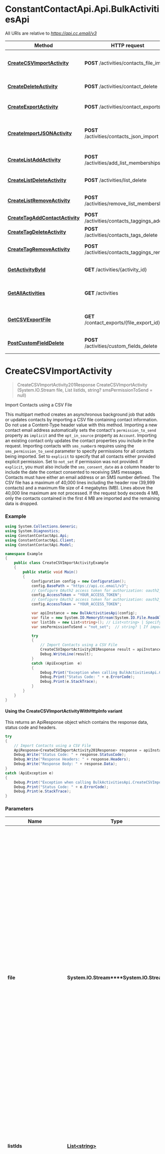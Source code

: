 # ConstantContactApi.Api.BulkActivitiesApi

All URIs are relative to *https://api.cc.email/v3*

| Method | HTTP request | Description |
|--------|--------------|-------------|
| [**CreateCSVImportActivity**](BulkActivitiesApi.md#createcsvimportactivity) | **POST** /activities/contacts_file_import | Import Contacts using a CSV File |
| [**CreateDeleteActivity**](BulkActivitiesApi.md#createdeleteactivity) | **POST** /activities/contact_delete | Delete Contacts in Bulk |
| [**CreateExportActivity**](BulkActivitiesApi.md#createexportactivity) | **POST** /activities/contact_exports | Export Contacts to a File |
| [**CreateImportJSONActivity**](BulkActivitiesApi.md#createimportjsonactivity) | **POST** /activities/contacts_json_import | Import Contacts using a JSON Payload |
| [**CreateListAddActivity**](BulkActivitiesApi.md#createlistaddactivity) | **POST** /activities/add_list_memberships | Add Contacts to Lists |
| [**CreateListDeleteActivity**](BulkActivitiesApi.md#createlistdeleteactivity) | **POST** /activities/list_delete | Delete Contact Lists |
| [**CreateListRemoveActivity**](BulkActivitiesApi.md#createlistremoveactivity) | **POST** /activities/remove_list_memberships | Remove Contacts from Lists |
| [**CreateTagAddContactActivity**](BulkActivitiesApi.md#createtagaddcontactactivity) | **POST** /activities/contacts_taggings_add | Add Tags to Contacts |
| [**CreateTagDeleteActivity**](BulkActivitiesApi.md#createtagdeleteactivity) | **POST** /activities/contacts_tags_delete | Delete Tags |
| [**CreateTagRemoveActivity**](BulkActivitiesApi.md#createtagremoveactivity) | **POST** /activities/contacts_taggings_remove | Remove Tags from Contacts |
| [**GetActivityById**](BulkActivitiesApi.md#getactivitybyid) | **GET** /activities/{activity_id} | GET an Activity Status |
| [**GetAllActivities**](BulkActivitiesApi.md#getallactivities) | **GET** /activities | GET Activity Status Collection |
| [**GetCSVExportFile**](BulkActivitiesApi.md#getcsvexportfile) | **GET** /contact_exports/{file_export_id} | Retrieve Exported Contacts File |
| [**PostCustomFieldDelete**](BulkActivitiesApi.md#postcustomfielddelete) | **POST** /activities/custom_fields_delete | Delete Custom Fields |

<a id="createcsvimportactivity"></a>
# **CreateCSVImportActivity**
> CreateCSVImportActivity201Response CreateCSVImportActivity (System.IO.Stream file, List<string> listIds, string? smsPermissionToSend = null)

Import Contacts using a CSV File

This multipart method creates an asynchronous background job that adds or updates contacts by importing a CSV file containing contact information. Do not use a Content-Type header value with this method.  Importing a new contact email address automatically sets the contact's `permission_to_send` property as `implicit` and the `opt_in_source` property as `Account`. Importing an existing contact only updates the contact properties you include in the request. Importing contacts with `sms_number`s requires using the `sms_permission_to_send` parameter  to specify permissions for all contacts being imported. Set to `explicit` to specify that all contacts either provided explicit permission. Set to `not_set` if permission was not provided. If `explicit`, you must also include the `sms_consent_date` as a column header to include the date the contact consented to receiving SMS messages. Contacts must have either an email address or an SMS number defined.   The CSV file has a maximum of 40,000 lines including the header row (39,999 contacts) and a maximum file size of 4 megabytes (MB).  Lines above the 40,000 line maximum are not processed. If the request body exceeds 4 MB, only the contacts contained in the first 4 MB are imported and the remaining data is dropped.

### Example
```csharp
using System.Collections.Generic;
using System.Diagnostics;
using ConstantContactApi.Api;
using ConstantContactApi.Client;
using ConstantContactApi.Model;

namespace Example
{
    public class CreateCSVImportActivityExample
    {
        public static void Main()
        {
            Configuration config = new Configuration();
            config.BasePath = "https://api.cc.email/v3";
            // Configure OAuth2 access token for authorization: oauth2_access_code
            config.AccessToken = "YOUR_ACCESS_TOKEN";
            // Configure OAuth2 access token for authorization: oauth2_implicit
            config.AccessToken = "YOUR_ACCESS_TOKEN";

            var apiInstance = new BulkActivitiesApi(config);
            var file = new System.IO.MemoryStream(System.IO.File.ReadAllBytes("/path/to/file.txt"));  // System.IO.Stream | The CSV file you are importing  must include either `email` or `sms_number` as a column heading. Other properties you can include using column headings are: `first_name`.  `last_name`, `phone`, `job_title`, `anniversary`, `birthday_day`, `birthday_month`, `company_name`, `street`, `street2`, `city`, `state`, `zip`, `country`, and `sms_consent_date`.   If adding an `sms_number`, you must also include the `sms_permission_to_send` parameter and set it to either `not_set` or `explicit`. If `explicit`, requires including `sms_consent_date` as a column header to specify the date the contact consented to receiving SMS messages.   You can also use custom fields as column headings. Enter the custom field name prefixed with `cf:` as the column heading. For example, use `cf:first_name` as the header name if you have a custom field named \\\"first_name\\\". The custom field must already exist in the Constant Contact account you are using. Depending on the custom field data type, you can enter dates or strings as the value of the custom field. Each contact can contain up to 25 different custom fields.
            var listIds = new List<string>(); // List<string> | Specify which contact lists you are adding all imported contacts to as an array of up to 50 contact `list_id` values.
            var smsPermissionToSend = "not_set";  // string? | If importing contact `sms_number`s, use this parameter to specify how SMS consent was provided. If all contacts in the file provided their consent, set to `explicit` and include each contact's `sms_consent_date`. If all contacts in the file have not yet provided consent, set to `not_set` (`sms_consent_date` is not required). You cannot message a contact that does not have a sms consent date set. (optional) 

            try
            {
                // Import Contacts using a CSV File
                CreateCSVImportActivity201Response result = apiInstance.CreateCSVImportActivity(file, listIds, smsPermissionToSend);
                Debug.WriteLine(result);
            }
            catch (ApiException  e)
            {
                Debug.Print("Exception when calling BulkActivitiesApi.CreateCSVImportActivity: " + e.Message);
                Debug.Print("Status Code: " + e.ErrorCode);
                Debug.Print(e.StackTrace);
            }
        }
    }
}
```

#### Using the CreateCSVImportActivityWithHttpInfo variant
This returns an ApiResponse object which contains the response data, status code and headers.

```csharp
try
{
    // Import Contacts using a CSV File
    ApiResponse<CreateCSVImportActivity201Response> response = apiInstance.CreateCSVImportActivityWithHttpInfo(file, listIds, smsPermissionToSend);
    Debug.Write("Status Code: " + response.StatusCode);
    Debug.Write("Response Headers: " + response.Headers);
    Debug.Write("Response Body: " + response.Data);
}
catch (ApiException e)
{
    Debug.Print("Exception when calling BulkActivitiesApi.CreateCSVImportActivityWithHttpInfo: " + e.Message);
    Debug.Print("Status Code: " + e.ErrorCode);
    Debug.Print(e.StackTrace);
}
```

### Parameters

| Name | Type | Description | Notes |
|------|------|-------------|-------|
| **file** | **System.IO.Stream****System.IO.Stream** | The CSV file you are importing  must include either &#x60;email&#x60; or &#x60;sms_number&#x60; as a column heading. Other properties you can include using column headings are: &#x60;first_name&#x60;.  &#x60;last_name&#x60;, &#x60;phone&#x60;, &#x60;job_title&#x60;, &#x60;anniversary&#x60;, &#x60;birthday_day&#x60;, &#x60;birthday_month&#x60;, &#x60;company_name&#x60;, &#x60;street&#x60;, &#x60;street2&#x60;, &#x60;city&#x60;, &#x60;state&#x60;, &#x60;zip&#x60;, &#x60;country&#x60;, and &#x60;sms_consent_date&#x60;.   If adding an &#x60;sms_number&#x60;, you must also include the &#x60;sms_permission_to_send&#x60; parameter and set it to either &#x60;not_set&#x60; or &#x60;explicit&#x60;. If &#x60;explicit&#x60;, requires including &#x60;sms_consent_date&#x60; as a column header to specify the date the contact consented to receiving SMS messages.   You can also use custom fields as column headings. Enter the custom field name prefixed with &#x60;cf:&#x60; as the column heading. For example, use &#x60;cf:first_name&#x60; as the header name if you have a custom field named \\\&quot;first_name\\\&quot;. The custom field must already exist in the Constant Contact account you are using. Depending on the custom field data type, you can enter dates or strings as the value of the custom field. Each contact can contain up to 25 different custom fields. |  |
| **listIds** | [**List&lt;string&gt;**](string.md) | Specify which contact lists you are adding all imported contacts to as an array of up to 50 contact &#x60;list_id&#x60; values. |  |
| **smsPermissionToSend** | **string?** | If importing contact &#x60;sms_number&#x60;s, use this parameter to specify how SMS consent was provided. If all contacts in the file provided their consent, set to &#x60;explicit&#x60; and include each contact&#39;s &#x60;sms_consent_date&#x60;. If all contacts in the file have not yet provided consent, set to &#x60;not_set&#x60; (&#x60;sms_consent_date&#x60; is not required). You cannot message a contact that does not have a sms consent date set. | [optional]  |

### Return type

[**CreateCSVImportActivity201Response**](CreateCSVImportActivity201Response.md)

### Authorization

[oauth2_access_code](../README.md#oauth2_access_code), [oauth2_implicit](../README.md#oauth2_implicit)

### HTTP request headers

 - **Content-Type**: multipart/form-data
 - **Accept**: application/json


### HTTP response details
| Status code | Description | Response headers |
|-------------|-------------|------------------|
| **201** | Request successful. Activity queued for processing. |  -  |
| **400** | Bad request. Either the JSON was malformed or there was a data validation error. |  -  |
| **401** | The Access Token used is invalid. |  -  |
| **403** | Forbidden request. You lack the necessary scopes, you lack the necessary user privileges, or the application is deactivated. |  -  |
| **404** | The requested resource was not found. |  -  |
| **415** | 1. This endpoint requires that Content-Type be unspecified 2. Wrong file format, upload file must be of type .csv |  -  |
| **429** | Too many requests. You exceeded 1,000 queued activities for this user account. |  -  |
| **500** | There was a problem with our internal service. |  -  |
| **503** | Our internal service is temporarily unavailable. |  -  |

[[Back to top]](#) [[Back to API list]](../README.md#documentation-for-api-endpoints) [[Back to Model list]](../README.md#documentation-for-models) [[Back to README]](../README.md)

<a id="createdeleteactivity"></a>
# **CreateDeleteActivity**
> CreateDeleteActivity201Response CreateDeleteActivity (CreateDeleteActivityRequest createDeleteActivityRequest)

Delete Contacts in Bulk

Use this endpoint to bulk delete contacts in an account. Contacts to delete are specified by contact_id (up to 500), or by list_id (up to 50 lists); all contacts that are members of the list_ids are deleted. Deleted contacts won’t receive email from you, and they don’t count as active contacts. Unlike unsubscribed contacts, deleted contacts can be added back to an account. [Learn how to revive deleted contacts](/api_guide/contacts_delete.html#revive).

### Example
```csharp
using System.Collections.Generic;
using System.Diagnostics;
using ConstantContactApi.Api;
using ConstantContactApi.Client;
using ConstantContactApi.Model;

namespace Example
{
    public class CreateDeleteActivityExample
    {
        public static void Main()
        {
            Configuration config = new Configuration();
            config.BasePath = "https://api.cc.email/v3";
            // Configure OAuth2 access token for authorization: oauth2_access_code
            config.AccessToken = "YOUR_ACCESS_TOKEN";
            // Configure OAuth2 access token for authorization: oauth2_implicit
            config.AccessToken = "YOUR_ACCESS_TOKEN";

            var apiInstance = new BulkActivitiesApi(config);
            var createDeleteActivityRequest = new CreateDeleteActivityRequest(); // CreateDeleteActivityRequest | The request body contains an array of contact_ids <em>or</em> list_ids. All contact_ids provided are deleted, or all members of each specified list_id are deleted.

            try
            {
                // Delete Contacts in Bulk
                CreateDeleteActivity201Response result = apiInstance.CreateDeleteActivity(createDeleteActivityRequest);
                Debug.WriteLine(result);
            }
            catch (ApiException  e)
            {
                Debug.Print("Exception when calling BulkActivitiesApi.CreateDeleteActivity: " + e.Message);
                Debug.Print("Status Code: " + e.ErrorCode);
                Debug.Print(e.StackTrace);
            }
        }
    }
}
```

#### Using the CreateDeleteActivityWithHttpInfo variant
This returns an ApiResponse object which contains the response data, status code and headers.

```csharp
try
{
    // Delete Contacts in Bulk
    ApiResponse<CreateDeleteActivity201Response> response = apiInstance.CreateDeleteActivityWithHttpInfo(createDeleteActivityRequest);
    Debug.Write("Status Code: " + response.StatusCode);
    Debug.Write("Response Headers: " + response.Headers);
    Debug.Write("Response Body: " + response.Data);
}
catch (ApiException e)
{
    Debug.Print("Exception when calling BulkActivitiesApi.CreateDeleteActivityWithHttpInfo: " + e.Message);
    Debug.Print("Status Code: " + e.ErrorCode);
    Debug.Print(e.StackTrace);
}
```

### Parameters

| Name | Type | Description | Notes |
|------|------|-------------|-------|
| **createDeleteActivityRequest** | [**CreateDeleteActivityRequest**](CreateDeleteActivityRequest.md) | The request body contains an array of contact_ids &lt;em&gt;or&lt;/em&gt; list_ids. All contact_ids provided are deleted, or all members of each specified list_id are deleted. |  |

### Return type

[**CreateDeleteActivity201Response**](CreateDeleteActivity201Response.md)

### Authorization

[oauth2_access_code](../README.md#oauth2_access_code), [oauth2_implicit](../README.md#oauth2_implicit)

### HTTP request headers

 - **Content-Type**: application/json
 - **Accept**: application/json


### HTTP response details
| Status code | Description | Response headers |
|-------------|-------------|------------------|
| **201** | Request successful. Activity queued for processing. |  -  |
| **400** | Bad request. Either the JSON was malformed or there was a data validation error. |  -  |
| **401** | The Access Token used is invalid. |  -  |
| **403** | Forbidden request. You lack the necessary scopes, you lack the necessary user privileges, or the application is deactivated. |  -  |
| **429** | Too many requests. You exceeded 1,000 queued activities for this user account. |  -  |
| **500** | There was a problem with our internal service. |  -  |
| **503** | Our internal service is temporarily unavailable. |  -  |

[[Back to top]](#) [[Back to API list]](../README.md#documentation-for-api-endpoints) [[Back to Model list]](../README.md#documentation-for-models) [[Back to README]](../README.md)

<a id="createexportactivity"></a>
# **CreateExportActivity**
> CreateExportActivity201Response CreateExportActivity (CreateExportActivityRequest createExportActivityRequest)

Export Contacts to a File

Use this method to create an activity that exports contacts and contact details to a CSV file.  You can choose to export all contacts in your account (default) or you can use parameters to filter on which contacts to export. After Constant Contact finishes processing the activity, use the `results` link in the response body to retrieve the CSV file.

### Example
```csharp
using System.Collections.Generic;
using System.Diagnostics;
using ConstantContactApi.Api;
using ConstantContactApi.Client;
using ConstantContactApi.Model;

namespace Example
{
    public class CreateExportActivityExample
    {
        public static void Main()
        {
            Configuration config = new Configuration();
            config.BasePath = "https://api.cc.email/v3";
            // Configure OAuth2 access token for authorization: oauth2_access_code
            config.AccessToken = "YOUR_ACCESS_TOKEN";
            // Configure OAuth2 access token for authorization: oauth2_implicit
            config.AccessToken = "YOUR_ACCESS_TOKEN";

            var apiInstance = new BulkActivitiesApi(config);
            var createExportActivityRequest = new CreateExportActivityRequest(); // CreateExportActivityRequest | A JSON payload that specifies the contacts (rows in the CSV file) and contact properties (columns in the CSV file) you want to export.

            try
            {
                // Export Contacts to a File
                CreateExportActivity201Response result = apiInstance.CreateExportActivity(createExportActivityRequest);
                Debug.WriteLine(result);
            }
            catch (ApiException  e)
            {
                Debug.Print("Exception when calling BulkActivitiesApi.CreateExportActivity: " + e.Message);
                Debug.Print("Status Code: " + e.ErrorCode);
                Debug.Print(e.StackTrace);
            }
        }
    }
}
```

#### Using the CreateExportActivityWithHttpInfo variant
This returns an ApiResponse object which contains the response data, status code and headers.

```csharp
try
{
    // Export Contacts to a File
    ApiResponse<CreateExportActivity201Response> response = apiInstance.CreateExportActivityWithHttpInfo(createExportActivityRequest);
    Debug.Write("Status Code: " + response.StatusCode);
    Debug.Write("Response Headers: " + response.Headers);
    Debug.Write("Response Body: " + response.Data);
}
catch (ApiException e)
{
    Debug.Print("Exception when calling BulkActivitiesApi.CreateExportActivityWithHttpInfo: " + e.Message);
    Debug.Print("Status Code: " + e.ErrorCode);
    Debug.Print(e.StackTrace);
}
```

### Parameters

| Name | Type | Description | Notes |
|------|------|-------------|-------|
| **createExportActivityRequest** | [**CreateExportActivityRequest**](CreateExportActivityRequest.md) | A JSON payload that specifies the contacts (rows in the CSV file) and contact properties (columns in the CSV file) you want to export. |  |

### Return type

[**CreateExportActivity201Response**](CreateExportActivity201Response.md)

### Authorization

[oauth2_access_code](../README.md#oauth2_access_code), [oauth2_implicit](../README.md#oauth2_implicit)

### HTTP request headers

 - **Content-Type**: application/json
 - **Accept**: application/json


### HTTP response details
| Status code | Description | Response headers |
|-------------|-------------|------------------|
| **201** | Request successful, queued for processing. |  -  |
| **400** | Bad request. Either the JSON was malformed or there was a data validation error. |  -  |
| **401** | The Access Token used is invalid. |  -  |
| **403** | Forbidden request. You lack the necessary scopes, you lack the necessary user privileges, or the application is deactivated. |  -  |
| **404** | The requested resource was not found. |  -  |
| **429** | Too many requests. You exceeded 1,000 queued activities for this user account. |  -  |
| **500** | There was a problem with our internal service. |  -  |
| **503** | Our internal service is temporarily unavailable. |  -  |

[[Back to top]](#) [[Back to API list]](../README.md#documentation-for-api-endpoints) [[Back to Model list]](../README.md#documentation-for-models) [[Back to README]](../README.md)

<a id="createimportjsonactivity"></a>
# **CreateImportJSONActivity**
> CreateCSVImportActivity201Response CreateImportJSONActivity (CreateImportJSONActivityRequest createImportJSONActivityRequest)

Import Contacts using a JSON Payload

Use this method to create an asynchronous background job that adds new contacts or updates existing contacts by importing a JSON payload. This method requires a request body that contains the contact data you are importing and the contact lists to which you want to add the imported contacts. A contact's data must include an `email` address and/or `sms_number`. The `sms_number` must be a US phone number to associate with the contact's SMS-enabled phone. Valid formats are <code>1231231234</code> or <code>123-123-1234</code> (the country code must be valid).  Importing a new contact using this method automatically sets the contact's email `permission_to_send` property to `implicit` and the `opt_in_source` property as `Account`. Importing an existing contact only updates the contact properties you include in the request. For each contact, you can import up to three addresses and three phone numbers. International phone numbers are currently not supported.        To import custom fields, prefix the custom field name with `cf:` and add it as a contact property. For example, use the property name `cf:first_name` if you have a custom field named `first_name`. The custom field must already exist in the Constant Contact account you are using. Each contact can contain up to 25 custom fields.  To include a contact's `sms_number`, if the contact provided explicit permission to receive SMS messages, you must set the `sms_permission_to_send` property to `explicit` and specify the date of consent using the `sms_consent_date` column header. If explicit permission was not provided, set `sms_permission_to_send` to `not_set` (the `sms_consent_date` is not required). If the `sms_consent_date` is not set, SMS messages cannot be sent to contacts and `sms_permission_to_send` defaults to `not_set`. Valid value formats for `sms_consent_date` include MM/DD/YYYY, M/D/YYYY, YYYY/MM/DD, YYYY/M/D, YYYY-MM-DD, YYYY-M-D,M-D-YYYY, or M-DD-YYYY.   The request body payload has a maximum size of 4 megabytes (MB). If the request body exceeds 4 MB, this method only imports the first 4 MB and drops the remaining data. Use the activity URL to check the status of the import activity request.

### Example
```csharp
using System.Collections.Generic;
using System.Diagnostics;
using ConstantContactApi.Api;
using ConstantContactApi.Client;
using ConstantContactApi.Model;

namespace Example
{
    public class CreateImportJSONActivityExample
    {
        public static void Main()
        {
            Configuration config = new Configuration();
            config.BasePath = "https://api.cc.email/v3";
            // Configure OAuth2 access token for authorization: oauth2_access_code
            config.AccessToken = "YOUR_ACCESS_TOKEN";
            // Configure OAuth2 access token for authorization: oauth2_implicit
            config.AccessToken = "YOUR_ACCESS_TOKEN";

            var apiInstance = new BulkActivitiesApi(config);
            var createImportJSONActivityRequest = new CreateImportJSONActivityRequest(); // CreateImportJSONActivityRequest | The JSON request payload that contains the contact data and contact lists for the import.

            try
            {
                // Import Contacts using a JSON Payload
                CreateCSVImportActivity201Response result = apiInstance.CreateImportJSONActivity(createImportJSONActivityRequest);
                Debug.WriteLine(result);
            }
            catch (ApiException  e)
            {
                Debug.Print("Exception when calling BulkActivitiesApi.CreateImportJSONActivity: " + e.Message);
                Debug.Print("Status Code: " + e.ErrorCode);
                Debug.Print(e.StackTrace);
            }
        }
    }
}
```

#### Using the CreateImportJSONActivityWithHttpInfo variant
This returns an ApiResponse object which contains the response data, status code and headers.

```csharp
try
{
    // Import Contacts using a JSON Payload
    ApiResponse<CreateCSVImportActivity201Response> response = apiInstance.CreateImportJSONActivityWithHttpInfo(createImportJSONActivityRequest);
    Debug.Write("Status Code: " + response.StatusCode);
    Debug.Write("Response Headers: " + response.Headers);
    Debug.Write("Response Body: " + response.Data);
}
catch (ApiException e)
{
    Debug.Print("Exception when calling BulkActivitiesApi.CreateImportJSONActivityWithHttpInfo: " + e.Message);
    Debug.Print("Status Code: " + e.ErrorCode);
    Debug.Print(e.StackTrace);
}
```

### Parameters

| Name | Type | Description | Notes |
|------|------|-------------|-------|
| **createImportJSONActivityRequest** | [**CreateImportJSONActivityRequest**](CreateImportJSONActivityRequest.md) | The JSON request payload that contains the contact data and contact lists for the import. |  |

### Return type

[**CreateCSVImportActivity201Response**](CreateCSVImportActivity201Response.md)

### Authorization

[oauth2_access_code](../README.md#oauth2_access_code), [oauth2_implicit](../README.md#oauth2_implicit)

### HTTP request headers

 - **Content-Type**: application/json
 - **Accept**: application/json


### HTTP response details
| Status code | Description | Response headers |
|-------------|-------------|------------------|
| **201** | Request successful. Activity queued for processing. |  -  |
| **400** | Bad request. Either the JSON was malformed or there was a data validation error. |  -  |
| **401** | The Access Token used is invalid. |  -  |
| **403** | Forbidden request. You lack the necessary scopes, you lack the necessary user privileges, or the application is deactivated. |  -  |
| **429** | Too many requests. You exceeded 1,000 queued activities for this user account. |  -  |
| **500** | There was a problem with our internal service. |  -  |
| **503** | Our internal service is temporarily unavailable. |  -  |

[[Back to top]](#) [[Back to API list]](../README.md#documentation-for-api-endpoints) [[Back to Model list]](../README.md#documentation-for-models) [[Back to README]](../README.md)

<a id="createlistaddactivity"></a>
# **CreateListAddActivity**
> CreateListRemoveActivity201Response CreateListAddActivity (CreateListAddActivityRequest createListAddActivityRequest)

Add Contacts to Lists

Use this method to create an activity that adds contacts to one or more lists. Each contact can be a member of up to 50 lists. Use the properties in the `source` object to specify the contacts you want to add to lists. Use the `list_ids` array to specify which lists you want to add your source contacts to.

### Example
```csharp
using System.Collections.Generic;
using System.Diagnostics;
using ConstantContactApi.Api;
using ConstantContactApi.Client;
using ConstantContactApi.Model;

namespace Example
{
    public class CreateListAddActivityExample
    {
        public static void Main()
        {
            Configuration config = new Configuration();
            config.BasePath = "https://api.cc.email/v3";
            // Configure OAuth2 access token for authorization: oauth2_access_code
            config.AccessToken = "YOUR_ACCESS_TOKEN";
            // Configure OAuth2 access token for authorization: oauth2_implicit
            config.AccessToken = "YOUR_ACCESS_TOKEN";

            var apiInstance = new BulkActivitiesApi(config);
            var createListAddActivityRequest = new CreateListAddActivityRequest(); // CreateListAddActivityRequest | The JSON payload used to create the 'add contacts to lists' activity

            try
            {
                // Add Contacts to Lists
                CreateListRemoveActivity201Response result = apiInstance.CreateListAddActivity(createListAddActivityRequest);
                Debug.WriteLine(result);
            }
            catch (ApiException  e)
            {
                Debug.Print("Exception when calling BulkActivitiesApi.CreateListAddActivity: " + e.Message);
                Debug.Print("Status Code: " + e.ErrorCode);
                Debug.Print(e.StackTrace);
            }
        }
    }
}
```

#### Using the CreateListAddActivityWithHttpInfo variant
This returns an ApiResponse object which contains the response data, status code and headers.

```csharp
try
{
    // Add Contacts to Lists
    ApiResponse<CreateListRemoveActivity201Response> response = apiInstance.CreateListAddActivityWithHttpInfo(createListAddActivityRequest);
    Debug.Write("Status Code: " + response.StatusCode);
    Debug.Write("Response Headers: " + response.Headers);
    Debug.Write("Response Body: " + response.Data);
}
catch (ApiException e)
{
    Debug.Print("Exception when calling BulkActivitiesApi.CreateListAddActivityWithHttpInfo: " + e.Message);
    Debug.Print("Status Code: " + e.ErrorCode);
    Debug.Print(e.StackTrace);
}
```

### Parameters

| Name | Type | Description | Notes |
|------|------|-------------|-------|
| **createListAddActivityRequest** | [**CreateListAddActivityRequest**](CreateListAddActivityRequest.md) | The JSON payload used to create the &#39;add contacts to lists&#39; activity |  |

### Return type

[**CreateListRemoveActivity201Response**](CreateListRemoveActivity201Response.md)

### Authorization

[oauth2_access_code](../README.md#oauth2_access_code), [oauth2_implicit](../README.md#oauth2_implicit)

### HTTP request headers

 - **Content-Type**: application/json
 - **Accept**: application/json


### HTTP response details
| Status code | Description | Response headers |
|-------------|-------------|------------------|
| **201** | Request successful. Activity queued for processing. |  -  |
| **400** | Bad request. Either the JSON was malformed or there was a data validation error. |  -  |
| **401** | The Access Token used is invalid. |  -  |
| **403** | Forbidden request. You lack the necessary scopes, you lack the necessary user privileges, or the application is deactivated. |  -  |
| **429** | Too many requests. You exceeded 1,000 queued activities for this user account. |  -  |
| **500** | There was a problem with our internal service. |  -  |
| **503** | Our internal service is temporarily unavailable. |  -  |

[[Back to top]](#) [[Back to API list]](../README.md#documentation-for-api-endpoints) [[Back to Model list]](../README.md#documentation-for-models) [[Back to README]](../README.md)

<a id="createlistdeleteactivity"></a>
# **CreateListDeleteActivity**
> CreateListDeleteActivity201Response CreateListDeleteActivity (CreateListDeleteActivityRequest createListDeleteActivityRequest)

Delete Contact Lists

Use this endpoint to delete up to 100 contact lists in an account. 

### Example
```csharp
using System.Collections.Generic;
using System.Diagnostics;
using ConstantContactApi.Api;
using ConstantContactApi.Client;
using ConstantContactApi.Model;

namespace Example
{
    public class CreateListDeleteActivityExample
    {
        public static void Main()
        {
            Configuration config = new Configuration();
            config.BasePath = "https://api.cc.email/v3";
            // Configure OAuth2 access token for authorization: oauth2_access_code
            config.AccessToken = "YOUR_ACCESS_TOKEN";
            // Configure OAuth2 access token for authorization: oauth2_implicit
            config.AccessToken = "YOUR_ACCESS_TOKEN";

            var apiInstance = new BulkActivitiesApi(config);
            var createListDeleteActivityRequest = new CreateListDeleteActivityRequest(); // CreateListDeleteActivityRequest | An array of `list_id`'s to delete.

            try
            {
                // Delete Contact Lists
                CreateListDeleteActivity201Response result = apiInstance.CreateListDeleteActivity(createListDeleteActivityRequest);
                Debug.WriteLine(result);
            }
            catch (ApiException  e)
            {
                Debug.Print("Exception when calling BulkActivitiesApi.CreateListDeleteActivity: " + e.Message);
                Debug.Print("Status Code: " + e.ErrorCode);
                Debug.Print(e.StackTrace);
            }
        }
    }
}
```

#### Using the CreateListDeleteActivityWithHttpInfo variant
This returns an ApiResponse object which contains the response data, status code and headers.

```csharp
try
{
    // Delete Contact Lists
    ApiResponse<CreateListDeleteActivity201Response> response = apiInstance.CreateListDeleteActivityWithHttpInfo(createListDeleteActivityRequest);
    Debug.Write("Status Code: " + response.StatusCode);
    Debug.Write("Response Headers: " + response.Headers);
    Debug.Write("Response Body: " + response.Data);
}
catch (ApiException e)
{
    Debug.Print("Exception when calling BulkActivitiesApi.CreateListDeleteActivityWithHttpInfo: " + e.Message);
    Debug.Print("Status Code: " + e.ErrorCode);
    Debug.Print(e.StackTrace);
}
```

### Parameters

| Name | Type | Description | Notes |
|------|------|-------------|-------|
| **createListDeleteActivityRequest** | [**CreateListDeleteActivityRequest**](CreateListDeleteActivityRequest.md) | An array of &#x60;list_id&#x60;&#39;s to delete. |  |

### Return type

[**CreateListDeleteActivity201Response**](CreateListDeleteActivity201Response.md)

### Authorization

[oauth2_access_code](../README.md#oauth2_access_code), [oauth2_implicit](../README.md#oauth2_implicit)

### HTTP request headers

 - **Content-Type**: application/json
 - **Accept**: application/json


### HTTP response details
| Status code | Description | Response headers |
|-------------|-------------|------------------|
| **201** | Request successful. Activity queued for processing. |  -  |
| **400** | Bad request. Either the JSON was malformed or there was a data validation error. |  -  |
| **401** | The Access Token used is invalid. |  -  |
| **403** | Forbidden request. You lack the necessary scopes, you lack the necessary user privileges, or the application is deactivated. |  -  |
| **429** | Too many requests. You exceeded 1,000 queued activities for this user account. |  -  |
| **500** | There was a problem with our internal service. |  -  |
| **503** | Our internal service is temporarily unavailable. |  -  |

[[Back to top]](#) [[Back to API list]](../README.md#documentation-for-api-endpoints) [[Back to Model list]](../README.md#documentation-for-models) [[Back to README]](../README.md)

<a id="createlistremoveactivity"></a>
# **CreateListRemoveActivity**
> CreateListRemoveActivity201Response CreateListRemoveActivity (CreateListRemoveActivityRequest createListRemoveActivityRequest)

Remove Contacts from Lists

Use this method to create an activity that removes contacts from one or more contact lists. Use the properties in the `source` object to remove specific contacts from your lists. Use the `list_ids` array to specify the target lists from which contacts are removed. Optionally, if the source is  `all_active_contacts` (billable) or `list_ids`, use the `exclude` object to exclude specific contacts from being removed from the destination lists.

### Example
```csharp
using System.Collections.Generic;
using System.Diagnostics;
using ConstantContactApi.Api;
using ConstantContactApi.Client;
using ConstantContactApi.Model;

namespace Example
{
    public class CreateListRemoveActivityExample
    {
        public static void Main()
        {
            Configuration config = new Configuration();
            config.BasePath = "https://api.cc.email/v3";
            // Configure OAuth2 access token for authorization: oauth2_access_code
            config.AccessToken = "YOUR_ACCESS_TOKEN";
            // Configure OAuth2 access token for authorization: oauth2_implicit
            config.AccessToken = "YOUR_ACCESS_TOKEN";

            var apiInstance = new BulkActivitiesApi(config);
            var createListRemoveActivityRequest = new CreateListRemoveActivityRequest(); // CreateListRemoveActivityRequest | The JSON payload used to create the Remove Contacts from Lists' activity

            try
            {
                // Remove Contacts from Lists
                CreateListRemoveActivity201Response result = apiInstance.CreateListRemoveActivity(createListRemoveActivityRequest);
                Debug.WriteLine(result);
            }
            catch (ApiException  e)
            {
                Debug.Print("Exception when calling BulkActivitiesApi.CreateListRemoveActivity: " + e.Message);
                Debug.Print("Status Code: " + e.ErrorCode);
                Debug.Print(e.StackTrace);
            }
        }
    }
}
```

#### Using the CreateListRemoveActivityWithHttpInfo variant
This returns an ApiResponse object which contains the response data, status code and headers.

```csharp
try
{
    // Remove Contacts from Lists
    ApiResponse<CreateListRemoveActivity201Response> response = apiInstance.CreateListRemoveActivityWithHttpInfo(createListRemoveActivityRequest);
    Debug.Write("Status Code: " + response.StatusCode);
    Debug.Write("Response Headers: " + response.Headers);
    Debug.Write("Response Body: " + response.Data);
}
catch (ApiException e)
{
    Debug.Print("Exception when calling BulkActivitiesApi.CreateListRemoveActivityWithHttpInfo: " + e.Message);
    Debug.Print("Status Code: " + e.ErrorCode);
    Debug.Print(e.StackTrace);
}
```

### Parameters

| Name | Type | Description | Notes |
|------|------|-------------|-------|
| **createListRemoveActivityRequest** | [**CreateListRemoveActivityRequest**](CreateListRemoveActivityRequest.md) | The JSON payload used to create the Remove Contacts from Lists&#39; activity |  |

### Return type

[**CreateListRemoveActivity201Response**](CreateListRemoveActivity201Response.md)

### Authorization

[oauth2_access_code](../README.md#oauth2_access_code), [oauth2_implicit](../README.md#oauth2_implicit)

### HTTP request headers

 - **Content-Type**: application/json
 - **Accept**: application/json


### HTTP response details
| Status code | Description | Response headers |
|-------------|-------------|------------------|
| **201** | Request successful. Activity queued for processing. |  -  |
| **400** | Bad request. Either the JSON was malformed or there was a data validation error. |  -  |
| **401** | The Access Token used is invalid. |  -  |
| **403** | Forbidden request. You lack the necessary scopes, you lack the necessary user privileges, or the application is deactivated. |  -  |
| **404** | The requested resource was not found. |  -  |
| **429** | Too many requests. You exceeded 1,000 queued activities for this user account. |  -  |
| **500** | There was a problem with our internal service. |  -  |
| **503** | Our internal service is temporarily unavailable. |  -  |

[[Back to top]](#) [[Back to API list]](../README.md#documentation-for-api-endpoints) [[Back to Model list]](../README.md#documentation-for-models) [[Back to README]](../README.md)

<a id="createtagaddcontactactivity"></a>
# **CreateTagAddContactActivity**
> CreateTagRemoveActivity201Response CreateTagAddContactActivity (CreateTagRemoveActivityRequest createTagRemoveActivityRequest)

Add Tags to Contacts

Use this method to create an asynchronous activity that adds one or more tags to all contacts meeting your contact filtering criteria. Use the `source` type to identify contacts from which the specified tags (`tag_id`) are added. Source criteria are mutually exclusive. If the source is `all_active_contacts` or `list_ids`, you can optionally choose to `exclude` contacts by `contact_id`. Use the activity link in the results to check the status of your request. For more use case information, see \"[Add Tags to Contacts](/api_guide/add_tagging_activity.html)

### Example
```csharp
using System.Collections.Generic;
using System.Diagnostics;
using ConstantContactApi.Api;
using ConstantContactApi.Client;
using ConstantContactApi.Model;

namespace Example
{
    public class CreateTagAddContactActivityExample
    {
        public static void Main()
        {
            Configuration config = new Configuration();
            config.BasePath = "https://api.cc.email/v3";
            // Configure OAuth2 access token for authorization: oauth2_access_code
            config.AccessToken = "YOUR_ACCESS_TOKEN";
            // Configure OAuth2 access token for authorization: oauth2_implicit
            config.AccessToken = "YOUR_ACCESS_TOKEN";

            var apiInstance = new BulkActivitiesApi(config);
            var createTagRemoveActivityRequest = new CreateTagRemoveActivityRequest(); // CreateTagRemoveActivityRequest | The JSON payload used to create an asynchronous activity that adds tags to contacts that meet your specified contact filtering criteria.

            try
            {
                // Add Tags to Contacts
                CreateTagRemoveActivity201Response result = apiInstance.CreateTagAddContactActivity(createTagRemoveActivityRequest);
                Debug.WriteLine(result);
            }
            catch (ApiException  e)
            {
                Debug.Print("Exception when calling BulkActivitiesApi.CreateTagAddContactActivity: " + e.Message);
                Debug.Print("Status Code: " + e.ErrorCode);
                Debug.Print(e.StackTrace);
            }
        }
    }
}
```

#### Using the CreateTagAddContactActivityWithHttpInfo variant
This returns an ApiResponse object which contains the response data, status code and headers.

```csharp
try
{
    // Add Tags to Contacts
    ApiResponse<CreateTagRemoveActivity201Response> response = apiInstance.CreateTagAddContactActivityWithHttpInfo(createTagRemoveActivityRequest);
    Debug.Write("Status Code: " + response.StatusCode);
    Debug.Write("Response Headers: " + response.Headers);
    Debug.Write("Response Body: " + response.Data);
}
catch (ApiException e)
{
    Debug.Print("Exception when calling BulkActivitiesApi.CreateTagAddContactActivityWithHttpInfo: " + e.Message);
    Debug.Print("Status Code: " + e.ErrorCode);
    Debug.Print(e.StackTrace);
}
```

### Parameters

| Name | Type | Description | Notes |
|------|------|-------------|-------|
| **createTagRemoveActivityRequest** | [**CreateTagRemoveActivityRequest**](CreateTagRemoveActivityRequest.md) | The JSON payload used to create an asynchronous activity that adds tags to contacts that meet your specified contact filtering criteria. |  |

### Return type

[**CreateTagRemoveActivity201Response**](CreateTagRemoveActivity201Response.md)

### Authorization

[oauth2_access_code](../README.md#oauth2_access_code), [oauth2_implicit](../README.md#oauth2_implicit)

### HTTP request headers

 - **Content-Type**: application/json
 - **Accept**: application/json


### HTTP response details
| Status code | Description | Response headers |
|-------------|-------------|------------------|
| **201** | Request successful. Activity queued for processing. |  -  |
| **400** | Bad request. Either the JSON was malformed or there was a data validation error. |  -  |
| **401** | The Access Token used is invalid. |  -  |
| **403** | Forbidden request. You lack the necessary scopes, you lack the necessary user privileges, or the application is deactivated. |  -  |
| **404** | The requested resource was not found. |  -  |
| **429** | Too many requests. You exceeded 1,000 queued activities for this user account. |  -  |
| **500** | There was a problem with our internal service. |  -  |
| **503** | Our internal service is temporarily unavailable. |  -  |

[[Back to top]](#) [[Back to API list]](../README.md#documentation-for-api-endpoints) [[Back to Model list]](../README.md#documentation-for-models) [[Back to README]](../README.md)

<a id="createtagdeleteactivity"></a>
# **CreateTagDeleteActivity**
> CreateTagRemoveActivity201Response CreateTagDeleteActivity (CreateTagDeleteActivityRequest createTagDeleteActivityRequest)

Delete Tags

Use this method to create an asynchronous activity that deletes up to 500 tags. Deleted tags are automatically removed from tagged contacts. Use the `tag_ids` array of string values in the request body to specify which tags to delete.

### Example
```csharp
using System.Collections.Generic;
using System.Diagnostics;
using ConstantContactApi.Api;
using ConstantContactApi.Client;
using ConstantContactApi.Model;

namespace Example
{
    public class CreateTagDeleteActivityExample
    {
        public static void Main()
        {
            Configuration config = new Configuration();
            config.BasePath = "https://api.cc.email/v3";
            // Configure OAuth2 access token for authorization: oauth2_access_code
            config.AccessToken = "YOUR_ACCESS_TOKEN";
            // Configure OAuth2 access token for authorization: oauth2_implicit
            config.AccessToken = "YOUR_ACCESS_TOKEN";

            var apiInstance = new BulkActivitiesApi(config);
            var createTagDeleteActivityRequest = new CreateTagDeleteActivityRequest(); // CreateTagDeleteActivityRequest | An array of string values (`tag_id`s) to delete.

            try
            {
                // Delete Tags
                CreateTagRemoveActivity201Response result = apiInstance.CreateTagDeleteActivity(createTagDeleteActivityRequest);
                Debug.WriteLine(result);
            }
            catch (ApiException  e)
            {
                Debug.Print("Exception when calling BulkActivitiesApi.CreateTagDeleteActivity: " + e.Message);
                Debug.Print("Status Code: " + e.ErrorCode);
                Debug.Print(e.StackTrace);
            }
        }
    }
}
```

#### Using the CreateTagDeleteActivityWithHttpInfo variant
This returns an ApiResponse object which contains the response data, status code and headers.

```csharp
try
{
    // Delete Tags
    ApiResponse<CreateTagRemoveActivity201Response> response = apiInstance.CreateTagDeleteActivityWithHttpInfo(createTagDeleteActivityRequest);
    Debug.Write("Status Code: " + response.StatusCode);
    Debug.Write("Response Headers: " + response.Headers);
    Debug.Write("Response Body: " + response.Data);
}
catch (ApiException e)
{
    Debug.Print("Exception when calling BulkActivitiesApi.CreateTagDeleteActivityWithHttpInfo: " + e.Message);
    Debug.Print("Status Code: " + e.ErrorCode);
    Debug.Print(e.StackTrace);
}
```

### Parameters

| Name | Type | Description | Notes |
|------|------|-------------|-------|
| **createTagDeleteActivityRequest** | [**CreateTagDeleteActivityRequest**](CreateTagDeleteActivityRequest.md) | An array of string values (&#x60;tag_id&#x60;s) to delete. |  |

### Return type

[**CreateTagRemoveActivity201Response**](CreateTagRemoveActivity201Response.md)

### Authorization

[oauth2_access_code](../README.md#oauth2_access_code), [oauth2_implicit](../README.md#oauth2_implicit)

### HTTP request headers

 - **Content-Type**: application/json
 - **Accept**: application/json


### HTTP response details
| Status code | Description | Response headers |
|-------------|-------------|------------------|
| **201** | Request successful. Activity queued for processing. |  -  |
| **400** | Bad request. Either the JSON was malformed or there was a data validation error. |  -  |
| **401** | The Access Token used is invalid. |  -  |
| **403** | Forbidden request. You lack the necessary scopes, you lack the necessary user privileges, or the application is deactivated. |  -  |
| **429** | Too many requests. You exceeded 1,000 queued activities for this user account. |  -  |
| **500** | There was a problem with our internal service. |  -  |
| **503** | Our internal service is temporarily unavailable. |  -  |

[[Back to top]](#) [[Back to API list]](../README.md#documentation-for-api-endpoints) [[Back to Model list]](../README.md#documentation-for-models) [[Back to README]](../README.md)

<a id="createtagremoveactivity"></a>
# **CreateTagRemoveActivity**
> CreateTagRemoveActivity201Response CreateTagRemoveActivity (CreateTagRemoveActivityRequest createTagRemoveActivityRequest)

Remove Tags from Contacts

Use this method to create an asynchronous activity that removes one or more tags from all contacts meeting your contact filtering criteria. Filtering criteria must include the `source` type used to identify contacts from which the specified tags (`tag_id`) are removed. Source types are mutually exclusive. If the specified source is either `all_active_contacts` or `list_ids`, you can optionally choose to `exclude` specified contacts by `contact_id`. Use the activity link in the results to check the status of your request.\" For more use case information, see \"[Remove Tags from Contacts](/api_guide/remove_tagging_activity.html)

### Example
```csharp
using System.Collections.Generic;
using System.Diagnostics;
using ConstantContactApi.Api;
using ConstantContactApi.Client;
using ConstantContactApi.Model;

namespace Example
{
    public class CreateTagRemoveActivityExample
    {
        public static void Main()
        {
            Configuration config = new Configuration();
            config.BasePath = "https://api.cc.email/v3";
            // Configure OAuth2 access token for authorization: oauth2_access_code
            config.AccessToken = "YOUR_ACCESS_TOKEN";
            // Configure OAuth2 access token for authorization: oauth2_implicit
            config.AccessToken = "YOUR_ACCESS_TOKEN";

            var apiInstance = new BulkActivitiesApi(config);
            var createTagRemoveActivityRequest = new CreateTagRemoveActivityRequest(); // CreateTagRemoveActivityRequest | The JSON payload used to create an asynchronous activity that removes tags from contacts meeting your specified contact filtering criteria.

            try
            {
                // Remove Tags from Contacts
                CreateTagRemoveActivity201Response result = apiInstance.CreateTagRemoveActivity(createTagRemoveActivityRequest);
                Debug.WriteLine(result);
            }
            catch (ApiException  e)
            {
                Debug.Print("Exception when calling BulkActivitiesApi.CreateTagRemoveActivity: " + e.Message);
                Debug.Print("Status Code: " + e.ErrorCode);
                Debug.Print(e.StackTrace);
            }
        }
    }
}
```

#### Using the CreateTagRemoveActivityWithHttpInfo variant
This returns an ApiResponse object which contains the response data, status code and headers.

```csharp
try
{
    // Remove Tags from Contacts
    ApiResponse<CreateTagRemoveActivity201Response> response = apiInstance.CreateTagRemoveActivityWithHttpInfo(createTagRemoveActivityRequest);
    Debug.Write("Status Code: " + response.StatusCode);
    Debug.Write("Response Headers: " + response.Headers);
    Debug.Write("Response Body: " + response.Data);
}
catch (ApiException e)
{
    Debug.Print("Exception when calling BulkActivitiesApi.CreateTagRemoveActivityWithHttpInfo: " + e.Message);
    Debug.Print("Status Code: " + e.ErrorCode);
    Debug.Print(e.StackTrace);
}
```

### Parameters

| Name | Type | Description | Notes |
|------|------|-------------|-------|
| **createTagRemoveActivityRequest** | [**CreateTagRemoveActivityRequest**](CreateTagRemoveActivityRequest.md) | The JSON payload used to create an asynchronous activity that removes tags from contacts meeting your specified contact filtering criteria. |  |

### Return type

[**CreateTagRemoveActivity201Response**](CreateTagRemoveActivity201Response.md)

### Authorization

[oauth2_access_code](../README.md#oauth2_access_code), [oauth2_implicit](../README.md#oauth2_implicit)

### HTTP request headers

 - **Content-Type**: application/json
 - **Accept**: application/json


### HTTP response details
| Status code | Description | Response headers |
|-------------|-------------|------------------|
| **201** | Request successful. Activity queued for processing. |  -  |
| **400** | Bad request. Either the JSON was malformed or there was a data validation error. |  -  |
| **401** | The Access Token used is invalid. |  -  |
| **403** | Forbidden request. You lack the necessary scopes, you lack the necessary user privileges, or the application is deactivated. |  -  |
| **404** | The requested resource was not found. |  -  |
| **429** | Too many requests. You exceeded 1,000 queued activities for this user account. |  -  |
| **500** | There was a problem with our internal service. |  -  |
| **503** | Our internal service is temporarily unavailable. |  -  |

[[Back to top]](#) [[Back to API list]](../README.md#documentation-for-api-endpoints) [[Back to Model list]](../README.md#documentation-for-models) [[Back to README]](../README.md)

<a id="getactivitybyid"></a>
# **GetActivityById**
> GetActivityById200Response GetActivityById (string activityId)

GET an Activity Status

This endpoint returns an activity status report.

### Example
```csharp
using System.Collections.Generic;
using System.Diagnostics;
using ConstantContactApi.Api;
using ConstantContactApi.Client;
using ConstantContactApi.Model;

namespace Example
{
    public class GetActivityByIdExample
    {
        public static void Main()
        {
            Configuration config = new Configuration();
            config.BasePath = "https://api.cc.email/v3";
            // Configure OAuth2 access token for authorization: oauth2_access_code
            config.AccessToken = "YOUR_ACCESS_TOKEN";
            // Configure OAuth2 access token for authorization: oauth2_implicit
            config.AccessToken = "YOUR_ACCESS_TOKEN";

            var apiInstance = new BulkActivitiesApi(config);
            var activityId = 04fe9a-a579-43c5-bb1a-58ed29bf0a6a;  // string | The unique ID of the activity to GET

            try
            {
                // GET an Activity Status
                GetActivityById200Response result = apiInstance.GetActivityById(activityId);
                Debug.WriteLine(result);
            }
            catch (ApiException  e)
            {
                Debug.Print("Exception when calling BulkActivitiesApi.GetActivityById: " + e.Message);
                Debug.Print("Status Code: " + e.ErrorCode);
                Debug.Print(e.StackTrace);
            }
        }
    }
}
```

#### Using the GetActivityByIdWithHttpInfo variant
This returns an ApiResponse object which contains the response data, status code and headers.

```csharp
try
{
    // GET an Activity Status
    ApiResponse<GetActivityById200Response> response = apiInstance.GetActivityByIdWithHttpInfo(activityId);
    Debug.Write("Status Code: " + response.StatusCode);
    Debug.Write("Response Headers: " + response.Headers);
    Debug.Write("Response Body: " + response.Data);
}
catch (ApiException e)
{
    Debug.Print("Exception when calling BulkActivitiesApi.GetActivityByIdWithHttpInfo: " + e.Message);
    Debug.Print("Status Code: " + e.ErrorCode);
    Debug.Print(e.StackTrace);
}
```

### Parameters

| Name | Type | Description | Notes |
|------|------|-------------|-------|
| **activityId** | **string** | The unique ID of the activity to GET |  |

### Return type

[**GetActivityById200Response**](GetActivityById200Response.md)

### Authorization

[oauth2_access_code](../README.md#oauth2_access_code), [oauth2_implicit](../README.md#oauth2_implicit)

### HTTP request headers

 - **Content-Type**: Not defined
 - **Accept**: application/json


### HTTP response details
| Status code | Description | Response headers |
|-------------|-------------|------------------|
| **200** | Request Successful |  -  |
| **400** | Bad request. Either the JSON was malformed or there was a data validation error. |  -  |
| **401** | The Access Token used is invalid. |  -  |
| **403** | Forbidden request. You lack the necessary scopes, you lack the necessary user privileges, or the application is deactivated. |  -  |
| **404** | Resource not found for the activity_id provided |  -  |
| **500** | There was a problem with our internal service. |  -  |
| **503** | Our internal service is temporarily unavailable. |  -  |

[[Back to top]](#) [[Back to API list]](../README.md#documentation-for-api-endpoints) [[Back to Model list]](../README.md#documentation-for-models) [[Back to README]](../README.md)

<a id="getallactivities"></a>
# **GetAllActivities**
> GetAllActivities200Response GetAllActivities (int? limit = null, string? state = null)

GET Activity Status Collection

This endpoint returns a collection of activities. Use the state query parameter to include only activities with a specific status (processing, completed, cancelled, failed, or time_out). Use the limit query parameter to define the number of activities returned per page. Learn [more](/api_guide/activity_status.html).

### Example
```csharp
using System.Collections.Generic;
using System.Diagnostics;
using ConstantContactApi.Api;
using ConstantContactApi.Client;
using ConstantContactApi.Model;

namespace Example
{
    public class GetAllActivitiesExample
    {
        public static void Main()
        {
            Configuration config = new Configuration();
            config.BasePath = "https://api.cc.email/v3";
            // Configure OAuth2 access token for authorization: oauth2_access_code
            config.AccessToken = "YOUR_ACCESS_TOKEN";
            // Configure OAuth2 access token for authorization: oauth2_implicit
            config.AccessToken = "YOUR_ACCESS_TOKEN";

            var apiInstance = new BulkActivitiesApi(config);
            var limit = 25;  // int? | Specifies the number of results displayed per page of output, from 1 - 500, default = 50. (optional)  (default to 50)
            var state = processing;  // string? | Use this parameter to filter the response to include only activities in one of the following states: cancelled, completed, failed, processing, or timed_out. (optional) 

            try
            {
                // GET Activity Status Collection
                GetAllActivities200Response result = apiInstance.GetAllActivities(limit, state);
                Debug.WriteLine(result);
            }
            catch (ApiException  e)
            {
                Debug.Print("Exception when calling BulkActivitiesApi.GetAllActivities: " + e.Message);
                Debug.Print("Status Code: " + e.ErrorCode);
                Debug.Print(e.StackTrace);
            }
        }
    }
}
```

#### Using the GetAllActivitiesWithHttpInfo variant
This returns an ApiResponse object which contains the response data, status code and headers.

```csharp
try
{
    // GET Activity Status Collection
    ApiResponse<GetAllActivities200Response> response = apiInstance.GetAllActivitiesWithHttpInfo(limit, state);
    Debug.Write("Status Code: " + response.StatusCode);
    Debug.Write("Response Headers: " + response.Headers);
    Debug.Write("Response Body: " + response.Data);
}
catch (ApiException e)
{
    Debug.Print("Exception when calling BulkActivitiesApi.GetAllActivitiesWithHttpInfo: " + e.Message);
    Debug.Print("Status Code: " + e.ErrorCode);
    Debug.Print(e.StackTrace);
}
```

### Parameters

| Name | Type | Description | Notes |
|------|------|-------------|-------|
| **limit** | **int?** | Specifies the number of results displayed per page of output, from 1 - 500, default &#x3D; 50. | [optional] [default to 50] |
| **state** | **string?** | Use this parameter to filter the response to include only activities in one of the following states: cancelled, completed, failed, processing, or timed_out. | [optional]  |

### Return type

[**GetAllActivities200Response**](GetAllActivities200Response.md)

### Authorization

[oauth2_access_code](../README.md#oauth2_access_code), [oauth2_implicit](../README.md#oauth2_implicit)

### HTTP request headers

 - **Content-Type**: Not defined
 - **Accept**: application/json


### HTTP response details
| Status code | Description | Response headers |
|-------------|-------------|------------------|
| **200** | Request Successful |  -  |
| **400** | Bad request. Either the JSON was malformed or there was a data validation error. |  -  |
| **401** | The Access Token used is invalid. |  -  |
| **403** | Forbidden request. You lack the necessary scopes, you lack the necessary user privileges, or the application is deactivated. |  -  |
| **404** | The requested resource was not found. |  -  |
| **500** | There was a problem with our internal service. |  -  |
| **503** | Our internal service is temporarily unavailable. |  -  |

[[Back to top]](#) [[Back to API list]](../README.md#documentation-for-api-endpoints) [[Back to Model list]](../README.md#documentation-for-models) [[Back to README]](../README.md)

<a id="getcsvexportfile"></a>
# **GetCSVExportFile**
> string GetCSVExportFile (string fileExportId)

Retrieve Exported Contacts File

Use this endpoint to retrieve (GET) a CSV file containing exported contacts by providing the `activity_id` of a completed CSV export activity.  

### Example
```csharp
using System.Collections.Generic;
using System.Diagnostics;
using ConstantContactApi.Api;
using ConstantContactApi.Client;
using ConstantContactApi.Model;

namespace Example
{
    public class GetCSVExportFileExample
    {
        public static void Main()
        {
            Configuration config = new Configuration();
            config.BasePath = "https://api.cc.email/v3";
            // Configure OAuth2 access token for authorization: oauth2_access_code
            config.AccessToken = "YOUR_ACCESS_TOKEN";
            // Configure OAuth2 access token for authorization: oauth2_implicit
            config.AccessToken = "YOUR_ACCESS_TOKEN";

            var apiInstance = new BulkActivitiesApi(config);
            var fileExportId = 04fe9a-a579-43c5-bb1a-58ed29bf0a6a;  // string | The unique ID of the exported file provided in the results: section of the export contacts activity response.

            try
            {
                // Retrieve Exported Contacts File
                string result = apiInstance.GetCSVExportFile(fileExportId);
                Debug.WriteLine(result);
            }
            catch (ApiException  e)
            {
                Debug.Print("Exception when calling BulkActivitiesApi.GetCSVExportFile: " + e.Message);
                Debug.Print("Status Code: " + e.ErrorCode);
                Debug.Print(e.StackTrace);
            }
        }
    }
}
```

#### Using the GetCSVExportFileWithHttpInfo variant
This returns an ApiResponse object which contains the response data, status code and headers.

```csharp
try
{
    // Retrieve Exported Contacts File
    ApiResponse<string> response = apiInstance.GetCSVExportFileWithHttpInfo(fileExportId);
    Debug.Write("Status Code: " + response.StatusCode);
    Debug.Write("Response Headers: " + response.Headers);
    Debug.Write("Response Body: " + response.Data);
}
catch (ApiException e)
{
    Debug.Print("Exception when calling BulkActivitiesApi.GetCSVExportFileWithHttpInfo: " + e.Message);
    Debug.Print("Status Code: " + e.ErrorCode);
    Debug.Print(e.StackTrace);
}
```

### Parameters

| Name | Type | Description | Notes |
|------|------|-------------|-------|
| **fileExportId** | **string** | The unique ID of the exported file provided in the results: section of the export contacts activity response. |  |

### Return type

**string**

### Authorization

[oauth2_access_code](../README.md#oauth2_access_code), [oauth2_implicit](../README.md#oauth2_implicit)

### HTTP request headers

 - **Content-Type**: Not defined
 - **Accept**: text/csv


### HTTP response details
| Status code | Description | Response headers |
|-------------|-------------|------------------|
| **200** | Request Successful |  -  |
| **400** | Bad request. Either the JSON was malformed or there was a data validation error. |  -  |
| **401** | The Access Token used is invalid. |  -  |
| **403** | Forbidden request. You lack the necessary scopes, you lack the necessary user privileges, or the application is deactivated. |  -  |
| **404** | The requested resource was not found. |  -  |
| **429** | Too many requests. You exceeded 1,000 queued activities for this user account. |  -  |
| **500** | There was a problem with our internal service. |  -  |
| **503** | Our internal service is temporarily unavailable. |  -  |

[[Back to top]](#) [[Back to API list]](../README.md#documentation-for-api-endpoints) [[Back to Model list]](../README.md#documentation-for-models) [[Back to README]](../README.md)

<a id="postcustomfielddelete"></a>
# **PostCustomFieldDelete**
> PostCustomFieldDelete201Response PostCustomFieldDelete (PostCustomFieldDeleteRequest postCustomFieldDeleteRequest)

Delete Custom Fields

Use this endpoint to delete up to 100 custom fields for an account. 

### Example
```csharp
using System.Collections.Generic;
using System.Diagnostics;
using ConstantContactApi.Api;
using ConstantContactApi.Client;
using ConstantContactApi.Model;

namespace Example
{
    public class PostCustomFieldDeleteExample
    {
        public static void Main()
        {
            Configuration config = new Configuration();
            config.BasePath = "https://api.cc.email/v3";
            // Configure OAuth2 access token for authorization: oauth2_access_code
            config.AccessToken = "YOUR_ACCESS_TOKEN";
            // Configure OAuth2 access token for authorization: oauth2_implicit
            config.AccessToken = "YOUR_ACCESS_TOKEN";

            var apiInstance = new BulkActivitiesApi(config);
            var postCustomFieldDeleteRequest = new PostCustomFieldDeleteRequest(); // PostCustomFieldDeleteRequest | An array of `custom_field_id`'s to delete.

            try
            {
                // Delete Custom Fields
                PostCustomFieldDelete201Response result = apiInstance.PostCustomFieldDelete(postCustomFieldDeleteRequest);
                Debug.WriteLine(result);
            }
            catch (ApiException  e)
            {
                Debug.Print("Exception when calling BulkActivitiesApi.PostCustomFieldDelete: " + e.Message);
                Debug.Print("Status Code: " + e.ErrorCode);
                Debug.Print(e.StackTrace);
            }
        }
    }
}
```

#### Using the PostCustomFieldDeleteWithHttpInfo variant
This returns an ApiResponse object which contains the response data, status code and headers.

```csharp
try
{
    // Delete Custom Fields
    ApiResponse<PostCustomFieldDelete201Response> response = apiInstance.PostCustomFieldDeleteWithHttpInfo(postCustomFieldDeleteRequest);
    Debug.Write("Status Code: " + response.StatusCode);
    Debug.Write("Response Headers: " + response.Headers);
    Debug.Write("Response Body: " + response.Data);
}
catch (ApiException e)
{
    Debug.Print("Exception when calling BulkActivitiesApi.PostCustomFieldDeleteWithHttpInfo: " + e.Message);
    Debug.Print("Status Code: " + e.ErrorCode);
    Debug.Print(e.StackTrace);
}
```

### Parameters

| Name | Type | Description | Notes |
|------|------|-------------|-------|
| **postCustomFieldDeleteRequest** | [**PostCustomFieldDeleteRequest**](PostCustomFieldDeleteRequest.md) | An array of &#x60;custom_field_id&#x60;&#39;s to delete. |  |

### Return type

[**PostCustomFieldDelete201Response**](PostCustomFieldDelete201Response.md)

### Authorization

[oauth2_access_code](../README.md#oauth2_access_code), [oauth2_implicit](../README.md#oauth2_implicit)

### HTTP request headers

 - **Content-Type**: application/json
 - **Accept**: application/json


### HTTP response details
| Status code | Description | Response headers |
|-------------|-------------|------------------|
| **201** | Request successful. Activity queued for processing. |  -  |
| **400** | Bad request. Either the JSON was malformed or there was a data validation error. |  -  |
| **401** | The Access Token used is invalid. |  -  |
| **403** | Forbidden request. You lack the necessary scopes, you lack the necessary user privileges, or the application is deactivated. |  -  |
| **404** | The requested resource was not found. |  -  |
| **429** | Too many requests. You exceeded 1,000 queued activities for this user account. |  -  |
| **500** | There was a problem with our internal service. |  -  |
| **503** | Our internal service is temporarily unavailable. |  -  |

[[Back to top]](#) [[Back to API list]](../README.md#documentation-for-api-endpoints) [[Back to Model list]](../README.md#documentation-for-models) [[Back to README]](../README.md)

